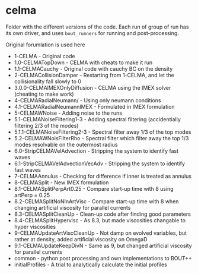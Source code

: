 # celma

Folder with the different versions of the code.
Each run of group of run has its own driver, and uses `bout_runners` for
running and post-processing.

Original forumlation is used here

* 1-CELMA - Original code
* 1.0-CELMATopDown - CELMA with cheats to make it run
* 1.1-CELMACauchy - Original code with cauchy BC on the density
* 2-CELMACollisionDamper - Restarting from 1-CELMA, and let the collisionality
  fall slowly to $0$
* 3.0.0-CELMAIMEXOnlyDiffusion - CELMA using the IMEX solver (cheating to make work)
* 4-CELMARadialNeumann/ - Using only neumann conditions
* 4.1-CELMARadialNeumannIMEX - Formulated in IMEX formulation
* 5-CELMAWNoise - Adding noise to the runs
* 5.1-CELMANoiseFiltering1-3 - Adding spectral filtering (accidentially filtering 2/3 of the modes)
* 5.1.1-CELMANoiseFiltering2-3 - Spectral filter away 1/3 of the top modes
* 5.2-CELMAWNoisFilterRho - Spectral filter which filter away the top 1/3 modes resolvable on the outermost radius
* 6.0-StripCELMAVelAdvection - Stripping the system to identify fast waves
* 6.1-StripCELMAVelAdvectionVecAdv - Stripping the system to identify fast waves
* 7-CELMAAnnulus - Checking for difference if inner is treated as annulus
* 8-CELMASplit - New IMEX formulation
* 8.1-CELMASplitPerpArt0.25 - Compare start-up time with 8 using artPerp = 0.25
* 8.2-CELMASplitNoNInArtVisc - Compare start-up time with 8 when changing artificial viscosity for parallel currents
* 8.3-CELMASplitCleanUp - Clean-up code after finding good parameters
* 8.4-CELMASplitHypervisc - As 8.3, but made viscosities changable to hyper viscosities
* 9-CELMAUpdateArtViscCleanUp - Not damp on evolved variables, but rather at density, added artificial viscosity on OmegaD
* 9.1-CELMAUpdateKeepDivN - Same as 9, but changed artificial viscosity for parallel currents
* common - python post processing and own implementations to BOUT++
* initialProfiles - A trial to analytically calculate the initial profiles
